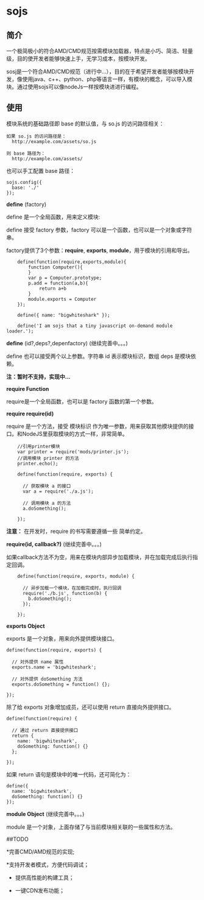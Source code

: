 #  sojs

## 简介
一个极简极小的符合AMD/CMD规范按需模块加载器，特点是小巧、简洁、轻量级，目的使开发者能够快速上手，无学习成本，按模块开发。

sosj是一个符合AMD/CMD规范（进行中...），目的在于希望开发者能够按模块开发，像使用java、c++、python、php等语言一样，有模块的概念，可以导入模块。通过使用sojs可以像nodeJs一样按模块进进行编程。

## 使用
模块系统的基础路径即 base 的默认值，与 so.js 的访问路径相关：

	如果 so.js 的访问路径是：
	  http://example.com/assets/so.js

	则 base 路径为：
	  http://example.com/assets/

也可以手工配置 base 路径：

	sojs.config({
	  base: './'
	});


**define** (factory)

define 是一个全局函数，用来定义模块:

define 接受 factory 参数，factory 可以是一个函数，也可以是一个对象或字符串。

factory提供了3个参数：**require**, **exports**, **module**，用于模块的引用和导出。

		define(function(require,exports,module){
			function Computer(){
			}
			var p = Computer.prototype;
			p.add = function(a,b){
				return a+b
			}
			module.exports = Computer
		});

		define({ name: "bigwhiteshark" });

		define('I am sojs that a tiny javascript on-demand module loader.');

  **define** (id?,deps?,depenfactory) (继续完善中。。。)

  define 也可以接受两个以上参数。字符串 id 表示模块标识，数组 deps 是模块依赖。

  **注：暂时不支持，实现中...**

**require Function**

require是一个全局函数，也可以是 factory 函数的第一个参数。

**require require(id)**

require 是一个方法，接受 模块标识 作为唯一参数，用来获取其他模块提供的接口。和NodeJS里获取模块的方式一样，非常简单。

		//引用printer模块
		var printer = require('mods/printer.js');
		//调用模块 printer 的方法
		printer.echo();

		define(function(require, exports) {

		  // 获取模块 a 的接口
		  var a = require('./a.js');

		  // 调用模块 a 的方法
		  a.doSomething();

		});

**注意：** 在开发时，require 的书写需要遵循一些 简单约定。

**require(id, callback?)** (继续完善中。。。)

 如果callback方法不为空，用来在模块内部异步加载模块，并在加载完成后执行指定回调。

		define(function(require, exports, module) {

		  // 异步加载一个模块，在加载完成时，执行回调
		  require('./b.js', function(b) {
		    b.doSomething();
		  });

		});

**exports Object**

exports 是一个对象，用来向外提供模块接口。

	define(function(require, exports) {

	  // 对外提供 name 属性
	  exports.name = 'bigwhiteshark';

	  // 对外提供 doSomething 方法
	  exports.doSomething = function() {};

	});

除了给 exports 对象增加成员，还可以使用 return 直接向外提供接口。

	define(function(require) {

	  // 通过 return 直接提供接口
	  return {
	    name: 'bigwhiteshark',
	    doSomething: function() {}
	  };

	});

如果 return 语句是模块中的唯一代码，还可简化为：

	define({
	  name: 'bigwhiteshark',
	  doSomething: function() {}
	});

**module Object** (继续完善中。。。)

module 是一个对象，上面存储了与当前模块相关联的一些属性和方法。


##TODO

*完善CMD/AMD规范的实现;

*支持开发者模式，方便代码调试；

* 提供高性能的构建工具；

* 一键CDN发布功能；




